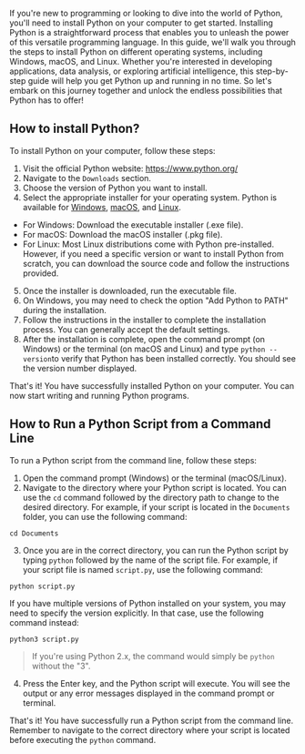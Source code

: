 If you're new to programming or looking to dive into the world of Python, you'll need to install Python on your computer to get started. Installing Python is a straightforward process that enables you to unleash the power of this versatile programming language. In this guide, we'll walk you through the steps to install Python on different operating systems, including Windows, macOS, and Linux. Whether you're interested in developing applications, data analysis, or exploring artificial intelligence, this step-by-step guide will help you get Python up and running in no time. So let's embark on this journey together and unlock the endless possibilities that Python has to offer!

## How to install Python?

To install Python on your computer, follow these steps:

1. Visit the official Python website: https://www.python.org/
2. Navigate to the `Downloads` section.
3. Choose the version of Python you want to install. 
4. Select the appropriate installer for your operating system. Python is available for [Windows](learn/install/windows.md), [macOS](learn/install/mac.md), and [Linux](learn/install/linux.md).
* For Windows: Download the executable installer (.exe file).
* For macOS: Download the macOS installer (.pkg file).
* For Linux: Most Linux distributions come with Python pre-installed. However, if you need a specific version or want to install Python from scratch, you can download the source code and follow the instructions provided.
5. Once the installer is downloaded, run the executable file.
6. On Windows, you may need to check the option "Add Python to PATH" during the installation.
7. Follow the instructions in the installer to complete the installation process. You can generally accept the default settings.
8. After the installation is complete, open the command prompt (on Windows) or the terminal (on macOS and Linux) and type `python --version`to verify that Python has been installed correctly. You should see the version number displayed.

That's it! You have successfully installed Python on your computer. You can now start writing and running Python programs.

## How to Run a Python Script from a Command Line

To run a Python script from the command line, follow these steps:

1. Open the command prompt (Windows) or the terminal (macOS/Linux).
2. Navigate to the directory where your Python script is located. You can use the `cd` command followed by the directory path to change to the desired directory. For example, if your script is located in the `Documents` folder, you can use the following command:

```shell 
cd Documents
```

3. Once you are in the correct directory, you can run the Python script by typing `python` followed by the name of the script file. For example, if your script file is named `script.py`, use the following command:

```shell
python script.py
```

   If you have multiple versions of Python installed on your system, you may need to specify the version explicitly. In that case, use the following command instead:
   
```shell
python3 script.py
```

   >If you're using Python 2.x, the command would simply be `python` without the "3".
   
4. Press the Enter key, and the Python script will execute. You will see the output or any error messages displayed in the command prompt or terminal.

That's it! You have successfully run a Python script from the command line. Remember to navigate to the correct directory where your script is located before executing the `python` command.
